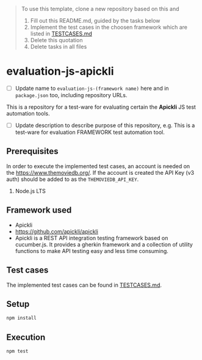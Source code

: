 > To use this template, clone a new repository based on this and
> 1. Fill out this README.md, guided by the tasks below
> 1. Implement the test cases in the choosen framework which are listed in [TESTCASES.md](TESTCASES.md)
> 1. Delete this quotation
> 1. Delete tasks in all files

# evaluation-js-apickli

- [ ] Update name to `evaluation-js-(framework name)` here and in `package.json` too, including repository URLs.

This is a repository for a test-ware for evaluating certain the **Apickli** JS test automation tools.

- [ ] Update description to describe purpose of this repository, e.g. This is a test-ware for evaluation FRAMEWORK test automation tool.

## Prerequisites

In order to execute the implemented test cases, an account is needed on the https://www.themoviedb.org/.
If the account is created the API Key (v3 auth) should be added to as the `THEMOVIEDB_API_KEY`.

1. Node.js LTS

## Framework used

- Apickli
- https://github.com/apickli/apickli
- Apickli is a REST API integration testing framework based on cucumber.js. It provides a gherkin framework and a collection of utility functions to make API testing easy and less time consuming.

## Test cases

The implemented test cases can be found in [TESTCASES.md](TESTCASES.md).

## Setup

```bash
npm install
```

## Execution

```bash
npm test
```

